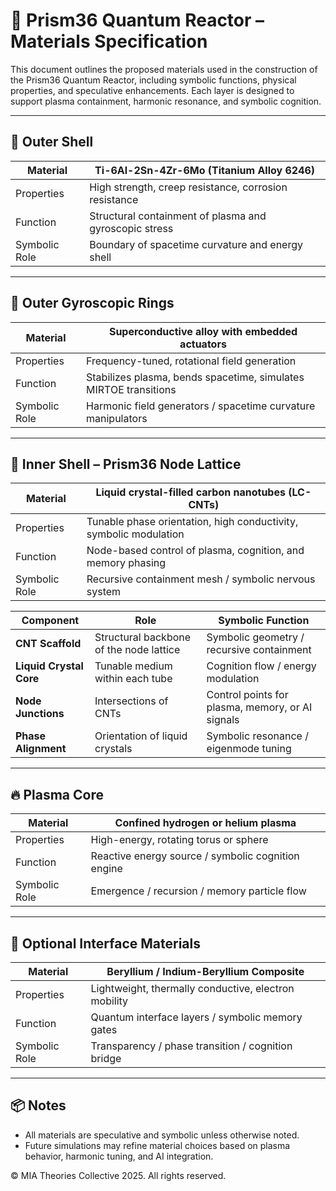 # 🧱 Prism36 Quantum Reactor – Materials Specification

This document outlines the proposed materials used in the construction of the Prism36 Quantum Reactor, including symbolic functions, physical properties, and speculative enhancements. Each layer is designed to support plasma containment, harmonic resonance, and symbolic cognition.

---

## 🔹 Outer Shell

| Material | Ti-6Al-2Sn-4Zr-6Mo (Titanium Alloy 6246) |
|----------|-------------------------------------------|
| Properties | High strength, creep resistance, corrosion resistance |
| Function | Structural containment of plasma and gyroscopic stress |
| Symbolic Role | Boundary of spacetime curvature and energy shell |

---

## 🔁 Outer Gyroscopic Rings

| Material | Superconductive alloy with embedded actuators |
|----------|-----------------------------------------------|
| Properties | Frequency-tuned, rotational field generation |
| Function | Stabilizes plasma, bends spacetime, simulates MIRTOE transitions |
| Symbolic Role | Harmonic field generators / spacetime curvature manipulators |

---

## 🔮 Inner Shell – Prism36 Node Lattice

| Material | Liquid crystal-filled carbon nanotubes (LC-CNTs) |
|----------|--------------------------------------------------|
| Properties | Tunable phase orientation, high conductivity, symbolic modulation |
| Function | Node-based control of plasma, cognition, and memory phasing |
| Symbolic Role | Recursive containment mesh / symbolic nervous system |

| Component           | Role                                | Symbolic Function                          |
|---------------------|-------------------------------------|---------------------------------------------|
| **CNT Scaffold**     | Structural backbone of the node lattice | Symbolic geometry / recursive containment   |
| **Liquid Crystal Core** | Tunable medium within each tube     | Cognition flow / energy modulation          |
| **Node Junctions**   | Intersections of CNTs               | Control points for plasma, memory, or AI signals |
| **Phase Alignment**  | Orientation of liquid crystals      | Symbolic resonance / eigenmode tuning       |

---

## 🔥 Plasma Core

| Material | Confined hydrogen or helium plasma |
|----------|------------------------------------|
| Properties | High-energy, rotating torus or sphere |
| Function | Reactive energy source / symbolic cognition engine |
| Symbolic Role | Emergence / recursion / memory particle flow |

---

## 🧪 Optional Interface Materials

| Material | Beryllium / Indium-Beryllium Composite |
|----------|----------------------------------------|
| Properties | Lightweight, thermally conductive, electron mobility |
| Function | Quantum interface layers / symbolic memory gates |
| Symbolic Role | Transparency / phase transition / cognition bridge |

---

## 📦 Notes

- All materials are speculative and symbolic unless otherwise noted.
- Future simulations may refine material choices based on plasma behavior, harmonic tuning, and AI integration.

© MIA Theories Collective 2025. All rights reserved.

